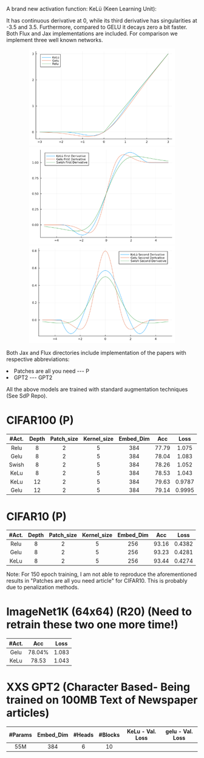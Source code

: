 A brand new activation function: KeLü (Keen Learning Unit):

It has continuous derivative at 0, while its third derivative has singularities at -3.5 and 3.5. Furthermore, compared to GELU it decays zero a bit faster. Both Flux and Jax implementations are included. For comparison we implement three well known networks. 

<p align="center">

<img src="assets/comparison.png" width="384" class="left"/>

<img src="assets/comparison_derivatives.png" width="384" class="center"/>
<img src="assets/comparison_second_derivatives.png" width="384" class="right"/>
</p>

Both Jax and Flux directories include implementation of the papers with respective abbreviations:

<li> Patches are all you need --- P</li>
<li> GPT2 --- GPT2 </li>

All the above models are trained with standard augmentation techniques (See SdP Repo).
</p>

# CIFAR100 (P)

| #Act.  |  Depth  | Patch_size | Kernel_size| Embed_Dim | Acc    | Loss     | 
| :---:  |  :-----:| :------:   | :------:   | :-----:   | :-----:| :-----:  | 
|  Relu  |  8      |  2         |     5      | 384       | 77.79  |  1.075   | 
|  Gelu  |  8      |  2         |     5      | 384       | 78.04  |  1.083   | 
|  Swish |  8      |  2         |     5      | 384       | 78.26  |  1.052   | 
|  KeLu  |  8      |  2         |     5      | 384       | 78.53  |  1.043   | 
|  KeLu  | 12      |  2         |     5      | 384       | 79.63  |  0.9787  | 
|  Gelu  | 12      |  2         |     5      | 384       | 79.14  |  0.9995  | 

# CIFAR10 (P)

| #Act.  |  Depth   | Patch_size | Kernel_size| Embed_Dim | Acc    | Loss     | 
| :---:  |  :-----: | :------:   | :------:   | :-----:   | :-----:| :-----:  | 
|  Relu  |  8       |  2         |     5      | 256       | 93.16  |  0.4382  | 
|  Gelu  |  8       |  2         |     5      | 256       | 93.23  |  0.4281  | 
|  KeLu  |  8       |  2         |     5      | 256       | 93.44  |  0.4274  | 

Note: For 150 epoch training, I am not able to reproduce the aforementioned results in "Patches are all you need article" for CIFAR10.
This is probably due to penalization methods.

# ImageNet1K (64x64) (R20) (Need to retrain these two one more time!)

| #Act.  |  Acc    | Loss     | 
| :---:  | :-----: | :-----:  | 
|  Gelu  |  78.04% |  1.083   | 
|  KeLu  |  78.53  |  1.043   | 


# XXS GPT2 (Character Based- Being trained on 100MB Text of Newspaper articles)

|  #Params  | Embed_Dim| #Heads   |  #Blocks  |  KeLu - Val. Loss | gelu - Val. Loss| 
| :-------: | :-----:  | :------: | :------:  |  :-----:          |   :-----:       | 
|  55M      | 384      |  6       |  10       |                   |                 | 


